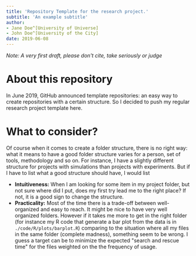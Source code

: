 ```yaml
---
title: 'Repository Template for the research project.'  
subtitle: 'An example subtitle'  
author:  
- Jane Doe^[University of Universe]  
- John Doe^[University of the City]  
date: 2019-06-08  
---
```

_Note: A very first draft, please don't cite, take seriously or judge_

# About this repository
In June 2019, GitHub announced template repositories: an easy way to create repositories with a certain structure. So I decided to push my regular research project template here.

# What to consider?
Of course when it comes to create a folder structure, there is no right way: what it means to have a good folder structure varies for a person, set of tools, methodology and so on. For instance, I have a slightly different structure for projects with simulations than projects with experiments. But if I have to list what a good structure should have, I would list 

  * __Intuitiveness:__ When I am looking for some item in my project folder, but not sure where did I put, does my first try lead me to the right place? If not, it is a good sign to change the structure. 
  * __Practicality:__ Most of the time there is a trade-off between well-organized and easy to reach. It might be nice to have very well organized folders. However if it takes me more to get in the right folder (for instance my R code that generate a bar plot from the data is in `./code/R/plots/barplot.R`) comparing to the situation where all my files in the same folder (complete madness), something seem to be wrong. I guess a target can be to minimize the expected "search and rescue time" for the files weighted on the the frequency of usage. 

